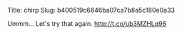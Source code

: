 Title: chirp
Slug: b400519c6846ba07ca7b8a5c180e0a33

Ummm... Let's try that again. <a href="http://t.co/ub3MZHLq96">http://t.co/ub3MZHLq96</a>
